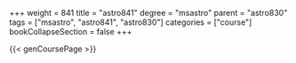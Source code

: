 +++
weight = 841
title = "astro841"
degree = "msastro"
parent = "astro830"
tags = ["msastro", "astro841", "astro830"]
categories = ["course"]
bookCollapseSection = false
+++

{{< genCoursePage >}}
